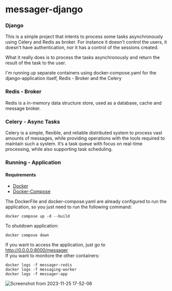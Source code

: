 # messager-django

### Django
This is a simple project that intents to process some tasks asynchronously using Celery and Redis as broker.
For instance it doesn't control the users, it doesn't have authentication, nor it has a control of the sessions created.

What it really does is to process the tasks asynchronously and return the result of the task to the user.

I'm running up separate containers using docker-compose.yaml for the django-application itself, Redis - Broker and the Celery

### Redis - Broker
Redis is a in-memory data structure store, used as a database, cache and message broker.
### Celery - Async Tasks
Celery is a simple, flexible, and reliable distributed system to process vast amounts of messages, while providing operations with the tools required to maintain such a system. It’s a task queue with focus on real-time processing, while also supporting task scheduling.
### Running - Application
#### Requirements
* [Docker](https://docs.docker.com/engine/install/)
* [Docker-Compose](https://docs.docker.com/compose/)

 The DockerFile and docker-compose.yaml are already configured to run the application, so you just need to run the following command:

    docker compose up -d --build

To shutdown application:

    docker compose down

If you want to access the application, just go to http://0.0.0.0:8000/messager \
If you want to monitore the other containers: 

    docker logs -f messager-redis
    docker logs -f messaging-worker
    docker logs -f messager-app
![Screenshot from 2023-11-25 17-52-06](https://github.com/luisbt07/messager-django/assets/57811501/d9e4418d-10e5-4dea-9af5-1525db71ab26)
